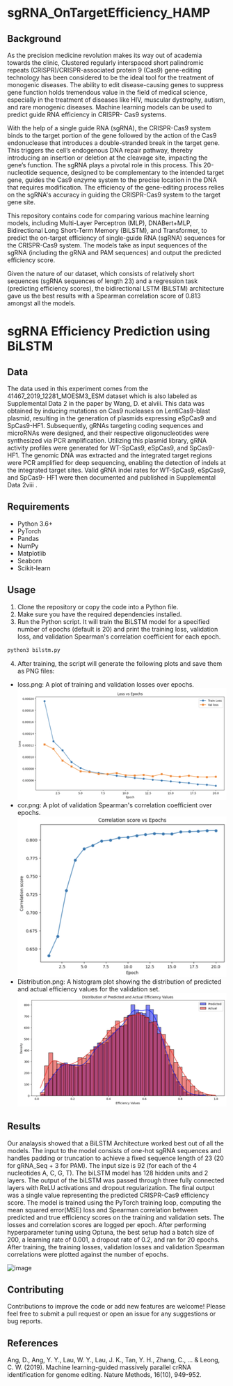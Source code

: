 # sgRNA_OnTargetEfficiency_HAMP

## Background 
As the precision medicine revolution makes its way out of academia towards the clinic, Clustered regularly interspaced
short palindromic repeats (CRISPR)/CRISPR-associated protein 9 (Cas9) gene-editing technology has been considered to
be the ideal tool for the treatment of monogenic diseases. The ability to edit disease-causing genes to suppress gene function
holds tremendous value in the field of medical science, especially in the treatment of diseases like HIV, muscular dystrophy,
autism, and rare monogenic diseases. Machine learning models can be used to predict guide RNA efficiency in CRISPR-
Cas9 systems.

With the help of a single guide RNA (sgRNA), the CRISPR-Cas9 system binds to the target portion of the gene followed
by the action of the Cas9 endonuclease that introduces a double-stranded break in the target gene. This triggers the cell’s
endogenous DNA repair pathway, thereby introducing an insertion or deletion at the cleavage site, impacting the gene’s
function. The sgRNA plays a pivotal role in this process. This 20-nucleotide sequence, designed to be complementary to
the intended target gene, guides the Cas9 enzyme system to the precise location in the DNA that requires modification. The
efficiency of the gene-editing process relies on the sgRNA's accuracy in guiding the CRISPR-Cas9 system to the target
gene site.


This repository contains code for comparing various machine learning models, including Multi-Layer Perceptron (MLP), DNABert+MLP, Bidirectional Long Short-Term Memory (BiLSTM), and Transformer, to predict the on-target efficiency of single-guide RNA (sgRNA) sequences for the CRISPR-Cas9 system. The models take as input sequences of the sgRNA (including the gRNA and PAM sequences) and output the predicted efficiency score.

Given the nature of our dataset, which consists of relatively short sequences (sgRNA sequences of length 23) and a regression task (predicting efficiency scores), the bidirectional LSTM (BiLSTM) architecture gave us the best results with a Spearman correlation score of 0.813 amongst all the models.

# sgRNA Efficiency Prediction using BiLSTM

## Data
The data used in this experiment comes from the 41467_2019_12281_MOESM3_ESM dataset which is also labeled as
Supplemental Data 2 in the paper by Wang, D. et alviii. This data was obtained by inducing mutations on Cas9 nucleases on
LentiCas9-blast plasmid, resulting in the generation of plasmids expressing eSpCas9 and SpCas9-HF1. Subsequently,
gRNAs targeting coding sequences and microRNAs were designed, and their respective oligonucleotides were synthesized
via PCR amplification. Utilizing this plasmid library, gRNA activity profiles were generated for WT-SpCas9, eSpCas9, and
SpCas9-HF1. The genomic DNA was extracted and the integrated target regions were PCR amplified for deep sequencing,
enabling the detection of indels at the integrated target sites. Valid gRNA indel rates for WT-SpCas9, eSpCas9, and SpCas9-
HF1 were then documented and published in Supplemental Data 2viii
.

## Requirements

- Python 3.6+
- PyTorch
- Pandas
- NumPy
- Matplotlib
- Seaborn
- Scikit-learn

## Usage

1. Clone the repository or copy the code into a Python file.
2. Make sure you have the required dependencies installed.
3. Run the Python script. It will train the BiLSTM model for a specified number of epochs (default is 20) and print the training loss, validation loss, and validation Spearman's correlation coefficient for each epoch.

```python
python3 bilstm.py
```
4. After training, the script will generate the following plots and save them as PNG files:
- loss.png: A plot of training and validation losses over epochs.
![alt text](loss.png)
- cor.png: A plot of validation Spearman's correlation coefficient over epochs.
![alt text](cor.png)
- Distribution.png: A histogram plot showing the distribution of predicted and actual efficiency values for the validation set.
![alt text](Distribution.png)

## Results
Our analaysis showed that a BiLSTM Architecture worked best out of all the models. 
The input to the model consists of one-hot sgRNA sequences and handles padding or truncation to achieve a fixed sequence
length of 23 (20 for gRNA_Seq + 3 for PAM). The input size is 92 (for each of the 4 nucleotides A, C, G, T).
The biLSTM model has 128 hidden units and 2 layers. The output of the biLSTM was passed through three fully connected
layers with ReLU activations and dropout regularization. The final output was a single value representing the predicted
CRISPR-Cas9 efficiency score.
The model is trained using the PyTorch training loop, computing the mean squared error(MSE) loss and Spearman
correlation between predicted and true efficiency scores on the training and validation sets. The losses and correlation scores
are logged per epoch. After performing hyperparameter tuning using Optuna, the best setup had a batch size of 200, a
learning rate of 0.001, a dropout rate of 0.2, and ran for 20 epochs. After training, the training losses, validation losses and
validation Spearman correlations were plotted against the number of epochs.

<img width="872" alt="image" src="https://github.com/user-attachments/assets/d12ad1f5-78ee-4342-931b-6e279ef7e5c9" />

## Contributing
Contributions to improve the code or add new features are welcome! Please feel free to submit a pull request or open an issue for any suggestions or bug reports.

## References
Ang, D., Ang, Y. Y., Lau, W. Y., Lau, J. K., Tan, Y. H., Zhang, C., ... & Leong, C. W. (2019). Machine learning-guided massively parallel crRNA identification for genome editing. Nature Methods, 16(10), 949-952.
